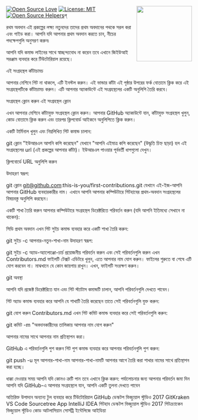 [![Open Source Love](https://badges.frapsoft.com/os/v1/open-source.svg?v=103)](https://github.com/ellerbrock/open-source-badges/)
[<img align="right" width="150" src="https://firstcontributions.github.io/assets/Readme/join-slack-team.png">](https://join.slack.com/t/firstcontributors/shared_invite/zt-1hg51qkgm-Xc7HxhsiPYNN3ofX2_I8FA)
[![License: MIT](https://img.shields.io/badge/License-MIT-green.svg)](https://opensource.org/licenses/MIT)
[![Open Source Helpers](https://www.codetriage.com/roshanjossey/first-contributions/badges/users.svg)](https://www.codetriage.com/roshanjossey/first-contributions)প্

রথম অবদান
এই প্রকল্পের লক্ষ্য নতুনদের তাদের প্রথম অবদানের পথকে সরল করা এবং গাইড করা। আপনি যদি আপনার প্রথম অবদান করতে চান, নীচের পদক্ষেপগুলি অনুসরণ করুন৷

আপনি যদি কমান্ড লাইনের সাথে স্বাচ্ছন্দ্যবোধ না করেন তবে এখানে জিইউআই সরঞ্জাম ব্যবহার করে টিউটোরিয়াল রয়েছে।

এই সংগ্রহস্থল কাঁটাচামচ

আপনার মেশিনে গিট না থাকলে, এটি ইনস্টল করুন।
এই ভান্ডার কাঁটা
এই পৃষ্ঠার উপরের ফর্ক বোতামে ক্লিক করে এই সংগ্রহস্থলটিকে কাঁটাচামচ করুন। এটি আপনার অ্যাকাউন্টে এই সংগ্রহস্থলের একটি অনুলিপি তৈরি করবে।

সংগ্রহস্থল ক্লোন করুন
এই সংগ্রহস্থল ক্লোন

এখন আপনার মেশিনে কাঁটাযুক্ত সংগ্রহস্থল ক্লোন করুন। আপনার GitHub অ্যাকাউন্টে যান, কাঁটাযুক্ত সংগ্রহস্থল খুলুন, কোড বোতামে ক্লিক করুন এবং তারপর ক্লিপবোর্ড আইকনে অনুলিপিতে ক্লিক করুন।

একটি টার্মিনাল খুলুন এবং নিম্নলিখিত গিট কমান্ড চালান:

git ক্লোন "ইউআরএল আপনি কপি করেছেন"
যেখানে "আপনি এইমাত্র কপি করেছেন" (উদ্ধৃতি চিহ্ন ছাড়া) হল এই সংগ্রহস্থলের url (এই প্রকল্পের আপনার কাঁটা)। ইউআরএল পাওয়ার পূর্ববর্তী ধাপগুলো দেখুন।

ক্লিপবোর্ডে URL অনুলিপি করুন

উদাহরণ স্বরূপ:

git ক্লোন git@github.com:this-is-you/first-contributions.git
যেখানে এই-ইজ-আপনি আপনার GitHub ব্যবহারকারীর নাম। এখানে আপনি আপনার কম্পিউটারে গিটহাবের প্রথম-অবদান সংগ্রহস্থলের বিষয়বস্তু অনুলিপি করছেন।

একটি শাখা তৈরি করুন
আপনার কম্পিউটারে সংগ্রহস্থল ডিরেক্টরিতে পরিবর্তন করুন (যদি আপনি ইতিমধ্যে সেখানে না থাকেন):

সিডি প্রথম অবদান
এখন গিট সুইচ কমান্ড ব্যবহার করে একটি শাখা তৈরি করুন:

git সুইচ -c আপনার-নতুন-শাখা-নাম
উদাহরণ স্বরূপ:

git সুইচ -c অ্যাড-অ্যালোঞ্জো-চার্চ
প্রয়োজনীয় পরিবর্তন করুন এবং সেই পরিবর্তনগুলি করুন
এখন Contributors.md ফাইলটি টেক্সট এডিটরে খুলুন, এতে আপনার নাম যোগ করুন। ফাইলের শুরুতে বা শেষে এটি যোগ করবেন না। মাঝখানে যে কোন জায়গায় রাখুন। এখন, ফাইলটি সংরক্ষণ করুন।

git অবস্থা

আপনি যদি প্রজেক্ট ডিরেক্টরিতে যান এবং গিট স্ট্যাটাস কমান্ডটি চালান, আপনি পরিবর্তনগুলি দেখতে পাবেন।

গিট অ্যাড কমান্ড ব্যবহার করে আপনি যে শাখাটি তৈরি করেছেন তাতে সেই পরিবর্তনগুলি যুক্ত করুন:

git যোগ করুন Contributors.md
এখন গিট কমিট কমান্ড ব্যবহার করে সেই পরিবর্তনগুলি করুন:

git কমিট -m "অবদানকারীদের তালিকায় আপনার নাম যোগ করুন"

আপনার নামের সাথে আপনার নাম প্রতিস্থাপন করা।

GitHub এ পরিবর্তনগুলি পুশ করুন
গিট পুশ কমান্ড ব্যবহার করে আপনার পরিবর্তনগুলি পুশ করুন:

git push -u মূল আপনার-শাখা-নাম
আপনার-শাখা-নামটি আপনার আগে তৈরি করা শাখার নামের সাথে প্রতিস্থাপন করা হচ্ছে।

ধাক্কা দেওয়ার সময় আপনি যদি কোনও ত্রুটি পান তবে এখানে ক্লিক করুন:
পর্যালোচনার জন্য আপনার পরিবর্তন জমা দিন
আপনি যদি GitHub-এ আপনার সংগ্রহস্থলে যান, আপনি একটি তুলনা দেখতে পাবেন

অতিরিক্ত উপাদান
অন্যান্য টুল ব্যবহার করে টিউটোরিয়াল
GitHub ডেস্কটপ ভিজ্যুয়াল স্টুডিও 2017 GitKraken VS Code Sourcetree App IntelliJ IDEA
গিটহাব ডেস্কটপ ভিজ্যুয়াল স্টুডিও 2017 গিটক্র্যাকেন ভিজ্যুয়াল স্টুডিও কোড আটলাসিয়ান সোর্সট্রি ইন্টেলিজে আইডিয়া